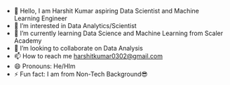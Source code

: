- 👋 Hello, I am Harshit Kumar aspiring Data Scientist and Machine Learning Engineer
- 👀 I’m interested in Data Analytics/Scientist
- 🌱 I’m currently learning Data Science and Machine Learning from Scaler Academy 
- 💞️ I’m looking to collaborate on Data Analysis 
- 📫 How to reach me harshitkumar0302@gmail.com  
- 😄 Pronouns: He/HIm
- ⚡ Fun fact: I am from Non-Tech Background😎

<!---
kharshit03/kharshit03 is a ✨ special ✨ repository because its `README.md` (this file) appears on your GitHub profile.
You can click the Preview link to take a look at your changes.
--->
